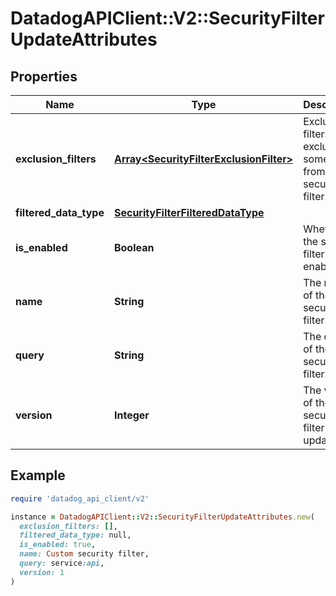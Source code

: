 # DatadogAPIClient::V2::SecurityFilterUpdateAttributes

## Properties

| Name                   | Type                                                                               | Description                                                      | Notes      |
| ---------------------- | ---------------------------------------------------------------------------------- | ---------------------------------------------------------------- | ---------- |
| **exclusion_filters**  | [**Array&lt;SecurityFilterExclusionFilter&gt;**](SecurityFilterExclusionFilter.md) | Exclusion filters to exclude some logs from the security filter. | [optional] |
| **filtered_data_type** | [**SecurityFilterFilteredDataType**](SecurityFilterFilteredDataType.md)            |                                                                  | [optional] |
| **is_enabled**         | **Boolean**                                                                        | Whether the security filter is enabled.                          | [optional] |
| **name**               | **String**                                                                         | The name of the security filter.                                 | [optional] |
| **query**              | **String**                                                                         | The query of the security filter.                                | [optional] |
| **version**            | **Integer**                                                                        | The version of the security filter to update.                    | [optional] |

## Example

```ruby
require 'datadog_api_client/v2'

instance = DatadogAPIClient::V2::SecurityFilterUpdateAttributes.new(
  exclusion_filters: [],
  filtered_data_type: null,
  is_enabled: true,
  name: Custom security filter,
  query: service:api,
  version: 1
)
```
